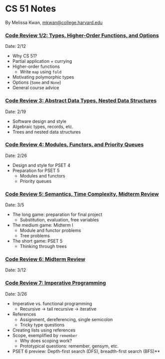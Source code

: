 # CS 51 Notes
By Melissa Kwan, mkwan@college.harvard.edu

### [Code Review 1/2: Types, Higher-Order Functions, and Options](https://docs.google.com/presentation/d/1aOlll20latEGnH5XK7dy_M9IeQARdhGJH3_iy2zdXXg/edit#slide=id.gbe05e66b4d_0_239)
Date: 2/12

-   Why CS 51?
-   Partial application + currying
-   Higher-order functions
	-   Write `map` using `fold`
-   Motivating polymorphic types
-   Options (`Some` and `None`)
-   General course advice


### [Code Review 3: Abstract Data Types, Nested Data Structures](https://docs.google.com/presentation/d/1g1-_pPfhX_vXIYaxm2dDpUzpyYwAcajBYQaLyq5U12E/edit)
Date: 2/19

-   Software design and style
-   Algebraic types, records, etc.
-   Trees and nested data structures


### [Code Review 4: Modules, Functors, and Priority Queues](https://docs.google.com/presentation/d/1EpOdRNeEl9Httj0a2DEqm87wgC-FogJZuMr3o_CaMdg)
Date: 2/26

-   Design and style for PSET 4
-   Preparation for PSET 5
	-   Modules and functors
	-   Priority queues


### [Code Review 5: Semantics, Time Complexity, Midterm Review](https://docs.google.com/presentation/d/1hf9JQ0o9XVcMO4f0m33p1Jb0CUDL2gaNC_u2lHg2aiI)
Date: 3/5

- The long game: preparation for final project
	- Substitution, evaluation, free variables
- The medium game: Midterm I
	- Module and functor problems
	- Tree problems
- The short game: PSET 5
	- Thinking through trees


### [Code Review 6: Midterm Review](https://docs.google.com/presentation/d/1jGLgRfXE8KeR0MmNG0vcLoevHoVGl78sh276j52gUfs/edit?usp=sharing)
Date: 3/12

### [Code Review 7: Imperative Programming](https://docs.google.com/presentation/d/1uX_77sRoYaRtC1vrPFZOTkT7NvSH76KqbBF51r50uQI/edit?usp=sharing)
Date: 3/26
- Imperative vs. functional programming
	- Recursive -> tail recursive -> iterative
- References
	- Assignment, dereferencing, single semicolon
	- Tricky type questions
- Creating lists using references
- Scope, exemplified by `remember`
	- Why does scoping work?
	- Prototypical questions: remember, gensym, etc.
- PSET 6 preview: Depth-first search (DFS), breadth-first search (BFS)**



